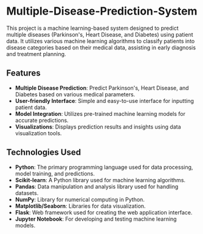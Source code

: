 # Multiple-Disease-Prediction-System


This project is a machine learning-based system designed to predict multiple diseases (Parkinson's, Heart Disease, and Diabetes) using patient data. It utilizes various machine learning algorithms to classify patients into disease categories based on their medical data, assisting in early diagnosis and treatment planning.

## Features

- **Multiple Disease Prediction**: Predict Parkinson's, Heart Disease, and Diabetes based on various medical parameters.
- **User-friendly Interface**: Simple and easy-to-use interface for inputting patient data.
- **Model Integration**: Utilizes pre-trained machine learning models for accurate predictions.
- **Visualizations**: Displays prediction results and insights using data visualization tools.

## Technologies Used

- **Python**: The primary programming language used for data processing, model training, and predictions.
- **Scikit-learn**: A Python library used for machine learning algorithms.
- **Pandas**: Data manipulation and analysis library used for handling datasets.
- **NumPy**: Library for numerical computing in Python.
- **Matplotlib/Seaborn**: Libraries for data visualization.
- **Flask**: Web framework used for creating the web application interface.
- **Jupyter Notebook**: For developing and testing machine learning models.




